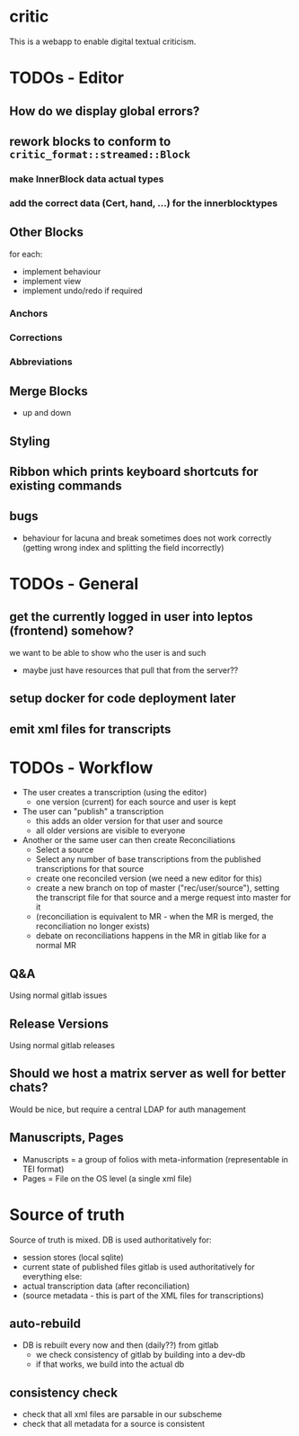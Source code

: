 # critic
This is a webapp to enable digital textual criticism.

# TODOs - Editor
## How do we display global errors?

## rework blocks to conform to `critic_format::streamed::Block`
### make InnerBlock data actual types
### add the correct data (Cert, hand, ...) for the innerblocktypes

## Other Blocks
for each:
- implement behaviour
- implement view
- implement undo/redo if required
### Anchors
### Corrections
### Abbreviations

## Merge Blocks
- up and down

## Styling

## Ribbon which prints keyboard shortcuts for existing commands

## bugs
- behaviour for lacuna and break sometimes does not work correctly (getting wrong index and splitting the field incorrectly)

# TODOs - General
## get the currently logged in user into leptos (frontend) somehow?
we want to be able to show who the user is and such
- maybe just have resources that pull that from the server??
## setup docker for code deployment later

## emit xml files for transcripts

# TODOs - Workflow
- The user creates a transcription (using the editor)
    - one version (current) for each source and user is kept
- The user can "publish" a transcription
    - this adds an older version for that user and source
    - all older versions are visible to everyone
- Another or the same user can then create Reconciliations
    - Select a source
    - Select any number of base transcriptions from the published transcriptions for that source
    - create one reconciled version (we need a new editor for this)
    - create a new branch on top of master ("rec/user/source"), setting the transcript file for that source and a merge request into master for it
    - (reconciliation is equivalent to MR - when the MR is merged, the reconciliation no longer exists)
    - debate on reconciliations happens in the MR in gitlab like for a normal MR

## Q&A
Using normal gitlab issues

## Release Versions
Using normal gitlab releases

## Should we host a matrix server as well for better chats?
Would be nice, but require a central LDAP for auth management

## Manuscripts, Pages
- Manuscripts = a group of folios with meta-information (representable in TEI format)
- Pages = File on the OS level (a single xml file)

# Source of truth
Source of truth is mixed.
DB is used authoritatively for:
- session stores (local sqlite)
- current state of published files
gitlab is used authoritatively for everything else:
- actual transcription data (after reconciliation)
- (source metadata - this is part of the XML files for transcriptions)

## auto-rebuild
- DB is rebuilt every now and then (daily??) from gitlab
    - we check consistency of gitlab by building into a dev-db
    - if that works, we build into the actual db

## consistency check
- check that all xml files are parsable in our subscheme
- check that all metadata for a source is consistent

